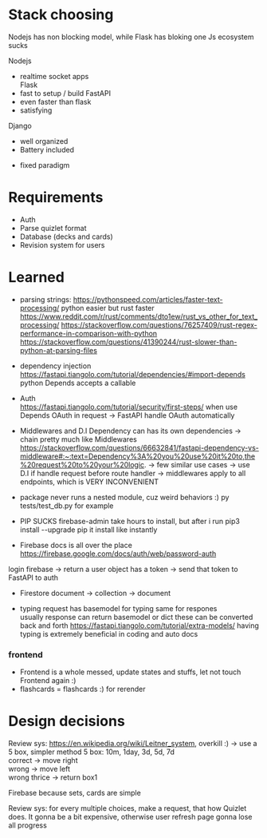 # Stack choosing
Nodejs has non blocking model, while Flask has bloking one 
Js ecosystem sucks   

Nodejs 
  + realtime socket apps   
Flask  
  + fast to setup / build 
FastAPI 
  + even faster than flask 
  + satisfying 

Django 
  + well organized  
  + Battery included 
  - fixed paradigm  

# Requirements 
- Auth  
- Parse quizlet format 
- Database (decks and cards) 
- Revision system for users  

# Learned 
- parsing strings: 
https://pythonspeed.com/articles/faster-text-processing/ 
python easier but rust faster 
https://www.reddit.com/r/rust/comments/dto1ew/rust_vs_other_for_text_processing/
https://stackoverflow.com/questions/76257409/rust-regex-performance-in-comparison-with-python
https://stackoverflow.com/questions/41390244/rust-slower-than-python-at-parsing-files 

- dependency injection  
https://fastapi.tiangolo.com/tutorial/dependencies/#import-depends  
python Depends accepts a callable
 
- Auth   
https://fastapi.tiangolo.com/tutorial/security/first-steps/ 
when use Depends OAuth in request -> FastAPI handle OAuth automatically 

- Middlewares and D.I
Dependency can has its own dependencies -> chain pretty much like Middlewares
https://stackoverflow.com/questions/66632841/fastapi-dependency-vs-middleware#:~:text=Dependency%3A%20you%20use%20it%20to,the%20request%20to%20your%20logic. 
-> few similar use cases
-> use D.I if handle request before route handler 
-> middlewares apply to all endpoints, which is VERY INCONVENIENT

- package
never runs a nested module, cuz weird behaviors :) py tests/test_db.py for example

- PIP SUCKS 
firebase-admin take hours to install, 
but after i run pip3 install --upgrade pip
it install like instantly

- Firebase docs is all over the place
https://firebase.google.com/docs/auth/web/password-auth
<!-- -> this for example, it returns a user, but idk what that user Object contains :) -->
<!-- -> dont know whether that has a token for me to verify in my FastAPI --> 
login firebase -> return a user object has a token -> send that token to FastAPI to auth 

- Firestore
document -> collection -> document 

 
- typing 
request has basemodel for typing 
same for respones  
usually response can return basemodel or dict 
these can be converted back and forth  https://fastapi.tiangolo.com/tutorial/extra-models/
having typing is extremely beneficial in coding and auto docs

### frontend
- Frontend is a whole messed, update states and stuffs, let not touch Frontend again :)   
- flashcards = flashcards :) for rerender 

# Design decisions 
Review sys: https://en.wikipedia.org/wiki/Leitner_system, overkill :) 
-> use a 5 box, simpler method 
5 box: 10m, 1day, 3d, 5d, 7d  
correct -> move right   
wrong -> move left  
wrong thrice -> return box1 

Firebase because sets, cards are simple  

Review sys: for every multiple choices, make a request, that how Quizlet does. It gonna be a bit expensive, otherwise 
user refresh page gonna lose all progress

